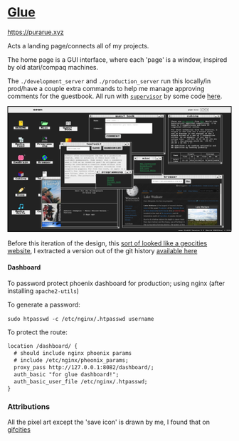 # [Glue](https://purarue.xyz)

<https://purarue.xyz>

Acts a landing page/connects all of my projects.

The home page is a GUI interface, where each 'page' is a window, inspired by old atari/compaq machines.

The `./development_server` and `./production_server` run this locally/in prod/have a couple extra commands to help me manage approving comments for the guestbook. All run with [`supervisor`](https://github.com/Supervisor/supervisor) by some code [here](https://github.com/purarue/vps).

![](./assets/screenshot.png)

Before this iteration of the design, this [sort of looked like a geocities website](https://www.cameronsworld.net/), I extracted a version out of the git history [available here](https://github.com/purarue/glue_geocities)

#### Dashboard

To password protect phoenix dashboard for production; using nginx (after installing `apache2-utils`)

To generate a password:

`sudo htpasswd -c /etc/nginx/.htpasswd username`

To protect the route:

```
location /dashboard/ {
  # should include nginx phoenix params
  # include /etc/nginx/pheonix_params;
  proxy_pass http://127.0.0.1:8082/dashboard/;
  auth_basic "for glue dashboard!";
  auth_basic_user_file /etc/nginx/.htpasswd;
}
```

### Attributions

All the pixel art except the 'save icon' is drawn by me, I found that on [gifcities](https://gifcities.org/)
